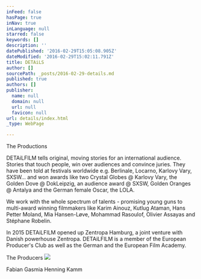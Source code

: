 ```yaml
---
inFeed: false
hasPage: true
inNav: true
inLanguage: null
starred: false
keywords: []
description: ''
datePublished: '2016-02-29T15:05:08.905Z'
dateModified: '2016-02-29T15:02:11.791Z'
title: DETAiLS
author: []
sourcePath: _posts/2016-02-29-details.md
published: true
authors: []
publisher:
  name: null
  domain: null
  url: null
  favicon: null
url: details/index.html
_type: WebPage

---
```

The Productions

DETAiLFILM tells original, moving stories for an international audience. Stories that touch people, win over audiences and convince juries. They have been told at festivals worldwide e.g. Berlinale, Locarno, Karlovy Vary, SXSW... and won awards like two Crystal Globes @ Karlovy Vary, the Golden Dove @ DokLeipzig, an audience award @ SXSW, Golden Oranges @ Antalya and the German female Oscar, the LOLA.

We work with the whole spectrum of talents - promising young guns to multi-award winning filmmakers like Karim Ainouz, Kutlug Ataman, Hans Petter Moland, Mia Hansen-Løve, Mohammad Rasoulof, Olivier Assayas and Stéphane Robelin.

In 2015 DETAiLFILM opened up Zentropa Hamburg, a joint venture with Danish powerhouse Zentropa. DETAiLFILM is a member of the European Producer's Club as well as the German and the European Film Academy.

The Producers
![](https://s3-us-west-2.amazonaws.com/the-grid-img/p/c42bde1225baadd84c3f4029c4bccc16c36e10d7.jpg)

Fabian Gasmia                                                                              Henning Kamm